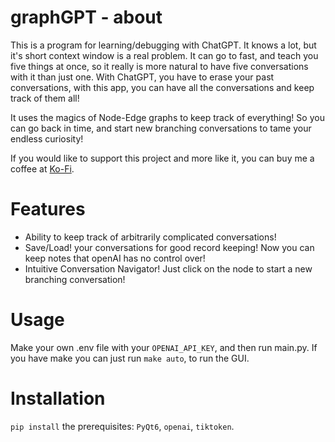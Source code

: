 # graphGPT - about
This is a program for learning/debugging with ChatGPT. It knows a lot, but it's short context window is a real problem. It can go to fast, and teach you five things at once, so it really is more natural to have five conversations with it than just one. With ChatGPT, you have to erase your past conversations, with this app, you can have all the conversations and keep track of them all!

It uses the magics of Node-Edge graphs to keep track of everything! So you can go back in time, and start new branching conversations to tame your endless curiosity!

If you would like to support this project and more like it, you can buy me a coffee at [Ko-Fi](https://www.ko-fi.com/collegefishies).

# Features
  - Ability to keep track of arbitrarily complicated conversations!
  - Save/Load! your conversations for good record keeping! Now you can keep notes that openAI has no control over!
  - Intuitive Conversation Navigator! Just click on the node to start a new branching conversation!



# Usage
Make your own .env file with your `OPENAI_API_KEY`, and then run main.py. If you have make you can just run `make auto`, to run the GUI.

# Installation
`pip install` the prerequisites:
      `PyQt6`,
      `openai`,
      `tiktoken`.
